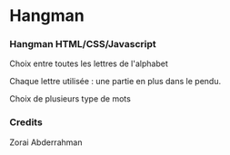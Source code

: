 # Hangman

### Hangman HTML/CSS/Javascript
Choix entre toutes les lettres de l'alphabet

Chaque lettre utilisée : une partie en plus dans le pendu.

Choix de plusieurs type de mots

### Credits

Zorai Abderrahman
